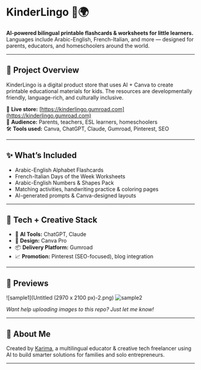 # KinderLingo 🧒🌍

**AI-powered bilingual printable flashcards & worksheets for little learners.**  
Languages include Arabic-English, French-Italian, and more — designed for parents, educators, and homeschoolers around the world.

---

## 🧠 Project Overview

KinderLingo is a digital product store that uses AI + Canva to create printable educational materials for kids. The resources are developmentally friendly, language-rich, and culturally inclusive.

🔗 **Live store:** [https://kinderlingo.gumroad.com](https://kinderlingo.gumroad.com)  
🎯 **Audience:** Parents, teachers, ESL learners, homeschoolers  
🛠️ **Tools used:** Canva, ChatGPT, Claude, Gumroad, Pinterest, SEO

---

## ✨ What’s Included

- Arabic-English Alphabet Flashcards  
- French-Italian Days of the Week Worksheets  
- Arabic-English Numbers & Shapes Pack  
- Matching activities, handwriting practice & coloring pages  
- AI-generated prompts & Canva-designed layouts

---

## 🧰 Tech + Creative Stack

- 🧠 **AI Tools:** ChatGPT, Claude  
- 🎨 **Design:** Canva Pro  
- 📦 **Delivery Platform:** Gumroad  
- 📈 **Promotion:** Pinterest (SEO-focused), blog integration

---

## 📸 Previews

![sample1](Untitled (2970 x 2100 px)-2.png)
![sample2](https://your-image-link.com)

*Want help uploading images to this repo? Just let me know!*

---

## 💬 About Me

Created by [Karima](https://github.com/karimalyst), a multilingual educator & creative tech freelancer using AI to build smarter solutions for families and solo entrepreneurs.

---


